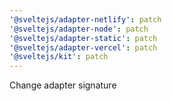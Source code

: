 ```yaml
---
'@sveltejs/adapter-netlify': patch
'@sveltejs/adapter-node': patch
'@sveltejs/adapter-static': patch
'@sveltejs/adapter-vercel': patch
'@sveltejs/kit': patch
---
```


Change adapter signature
